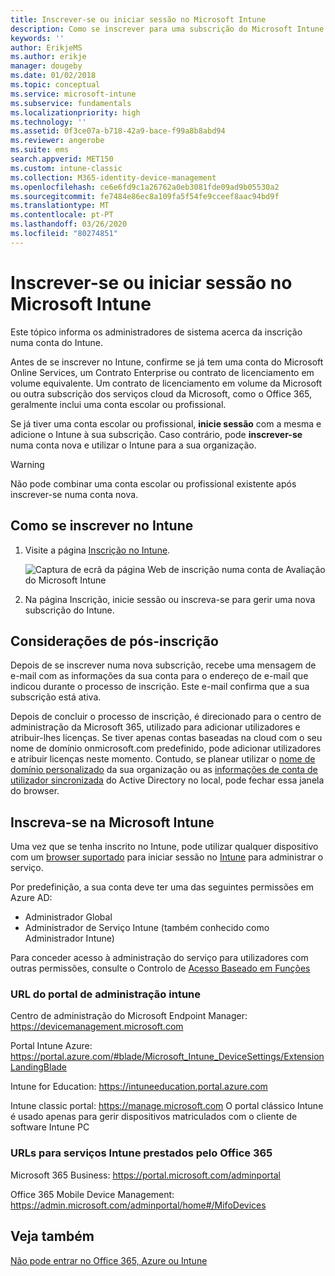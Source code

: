 ```yaml
---
title: Inscrever-se ou iniciar sessão no Microsoft Intune
description: Como se inscrever para uma subscrição do Microsoft Intune ou iniciar a sua subscrição.
keywords: ''
author: ErikjeMS
ms.author: erikje
manager: dougeby
ms.date: 01/02/2018
ms.topic: conceptual
ms.service: microsoft-intune
ms.subservice: fundamentals
ms.localizationpriority: high
ms.technology: ''
ms.assetid: 0f3ce07a-b718-42a9-bace-f99a8b8abd94
ms.reviewer: angerobe
ms.suite: ems
search.appverid: MET150
ms.custom: intune-classic
ms.collection: M365-identity-device-management
ms.openlocfilehash: ce6e6fd9c1a26762a0eb3081fde09ad9b05530a2
ms.sourcegitcommit: fe7484e86ec8a109fa5f54fe9cceef8aac94bd9f
ms.translationtype: MT
ms.contentlocale: pt-PT
ms.lasthandoff: 03/26/2020
ms.locfileid: "80274851"
---
```

# <a name="sign-up-or-sign-in-to-microsoft-intune"></a>Inscrever-se ou iniciar sessão no Microsoft Intune

Este tópico informa os administradores de sistema acerca da inscrição numa conta do Intune.

Antes de se inscrever no Intune, confirme se já tem uma conta do Microsoft Online Services, um Contrato Enterprise ou contrato de licenciamento em volume equivalente. Um contrato de licenciamento em volume da Microsoft ou outra subscrição dos serviços cloud da Microsoft, como o Office 365, geralmente inclui uma conta escolar ou profissional.

Se já tiver uma conta escolar ou profissional, **inicie sessão** com a mesma e adicione o Intune à sua subscrição. Caso contrário, pode **inscrever-se** numa conta nova e utilizar o Intune para a sua organização.

>[!WARNING]
>Não pode combinar uma conta escolar ou profissional existente após inscrever-se numa conta nova.

## <a name="how-to-sign-up-for-intune"></a>Como se inscrever no Intune

1. Visite a página [Inscrição no Intune](https://admin.microsoft.com/Signup/Signup.aspx?OfferId=40BE278A-DFD1-470a-9EF7-9F2596EA7FF9&dl=INTUNE_A&ali=1#0%20).

   ![Captura de ecrã da página Web de inscrição numa conta de Avaliação do Microsoft Intune](./media/account-sign-up/account-sign-up-site.png)

2. Na página Inscrição, inicie sessão ou inscreva-se para gerir uma nova subscrição do Intune.

## <a name="post-sign-up-considerations"></a>Considerações de pós-inscrição

Depois de se inscrever numa nova subscrição, recebe uma mensagem de e-mail com as informações da sua conta para o endereço de e-mail que indicou durante o processo de inscrição. Este e-mail confirma que a sua subscrição está ativa.

Depois de concluir o processo de inscrição, é direcionado para o centro de administração da Microsoft 365, utilizado para adicionar utilizadores e atribuir-lhes licenças. Se tiver apenas contas baseadas na cloud com o seu nome de domínio onmicrosoft.com predefinido, pode adicionar utilizadores e atribuir licenças neste momento. Contudo, se planear utilizar o [nome de domínio personalizado](custom-domain-name-configure.md) da sua organização ou as [informações de conta de utilizador sincronizada](users-add.md#sync-active-directory-and-add-users-to-intune) do Active Directory no local, pode fechar essa janela do browser.

## <a name="sign-in-to-microsoft-intune"></a>Inscreva-se na Microsoft Intune

Uma vez que se tenha inscrito no Intune, pode utilizar qualquer dispositivo com um [browser suportado](supported-devices-browsers.md#intune-supported-web-browsers) para iniciar sessão no [Intune](https://go.microsoft.com/fwlink/?linkid=2090973) para administrar o serviço.

Por predefinição, a sua conta deve ter uma das seguintes permissões em Azure AD:

- Administrador Global
- Administrador de Serviço Intune (também conhecido como Administrador Intune)

Para conceder acesso à administração do serviço para utilizadores com outras permissões, consulte o Controlo de [Acesso Baseado em Funções](role-based-access-control.md)

### <a name="intune-admin-portal-url"></a>URL do portal de administração intune

Centro de administração do Microsoft Endpoint Manager: https://devicemanagement.microsoft.com

Portal Intune Azure: https://portal.azure.com/#blade/Microsoft_Intune_DeviceSettings/ExtensionLandingBlade

Intune for Education: https://intuneeducation.portal.azure.com

Intune classic portal: https://manage.microsoft.com O portal clássico Intune é usado apenas para gerir dispositivos matriculados com o cliente de software Intune PC

### <a name="urls-for-intune-services-provided-by-office-365"></a>URLs para serviços Intune prestados pelo Office 365

Microsoft 365 Business: https://portal.microsoft.com/adminportal

Office 365 Mobile Device Management: https://admin.microsoft.com/adminportal/home#/MifoDevices

## <a name="see-also"></a>Veja também

[Não pode entrar no Office 365, Azure ou Intune](https://support.microsoft.com/help/2412085)
